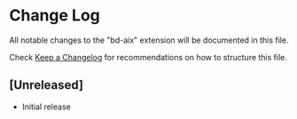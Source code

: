# Change Log

All notable changes to the "bd-aix" extension will be documented in this file.

Check [Keep a Changelog](http://keepachangelog.com/) for recommendations on how to structure this file.

## [Unreleased]

- Initial release